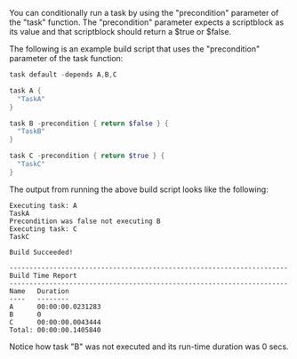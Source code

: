 You can conditionally run a task by using the "precondition" parameter of the "task" function.  The "precondition" parameter expects a scriptblock as its value and that scriptblock should return a $true or $false.

The following is an example build script that uses the "precondition" parameter of the task function:

```powershell
task default -depends A,B,C

task A {
  "TaskA"
}

task B -precondition { return $false } {
  "TaskB"
}

task C -precondition { return $true } {
  "TaskC"
}
```

The output from running the above build script looks like the following:

```
Executing task: A
TaskA
Precondition was false not executing B
Executing task: C
TaskC

Build Succeeded!

----------------------------------------------------------------------
Build Time Report
----------------------------------------------------------------------
Name   Duration
----   --------
A      00:00:00.0231283
B      0
C      00:00:00.0043444
Total: 00:00:00.1405840
```

Notice how task "B" was not executed and its run-time duration was 0 secs.

